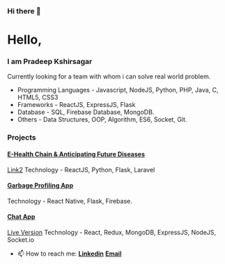 ### Hi there 👋

<!---
Here are some ideas to get you started:

- 🔭 I’m currently working on ...
- 🌱 I’m currently learning ...
- 👯 I’m looking to collaborate on ...
- 🤔 I’m looking for help with ...
- 💬 Ask me about ...
- 📫 How to reach me: ...
- 😄 Pronouns: ...
- ⚡ Fun fact: ...


--->

# Hello,
### I am Pradeep Kshirsagar

 Currently looking for a team with whom i can solve real world problem. 

* Programming Languages - Javascript, NodeJS, Python, PHP, Java, C, HTML5, CSS3
* Frameworks - ReactJS, ExpressJS, Flask
* Database - SQL, Firebase Database, MongoDB.
* Others - Data Structures, OOP, Algorithm, ES6, Socket,  Git.

### Projects

#### [E-Health Chain & Anticipating Future Diseases](https://github.com/pradeep99909/Disease-Prediction-Web-App)
[Link2](https://github.com/Pradnesh8/disease-predictor-api/)
Technology - ReactJS, Python, Flask, Laravel

#### [Garbage Profiling App]()
Technology - React Native, Flask, Firebase.

#### [Chat App](https://www.github.com/pradeep99909/chat-app)
[Live Version](https://www.chat-app-heroku.herokuapp.com)
Technology - React, Redux, MongoDB, ExpressJS, NodeJS, Socket.io

- 📫 How to reach me: 
 **[Linkedin](https://www.linkedin.com/in/pradeep-kshirsagar-946348166/)**  **[Email](mailto:pradeep99909@gmail.com)**

